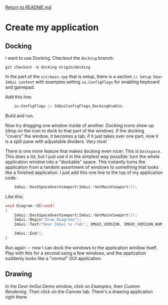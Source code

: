 [Return to README.md](README.md)

# Create my application

## Docking

I want to use Docking. Checkout the `docking` branch:

```
git checkout -b docking origin/docking
```

In the part of the `src/main.cpp` that is setup, there is a
section `// Setup Dear ImGui context` with examples setting
`io.ConfigFlags` for enabling keyboard and gamepad.

Add this line:

```c
    io.ConfigFlags |= ImGuiConfigFlags_DockingEnable;
```

Build and run.

Now try dragging one window inside of another. Docking icons show
up (drop on the icon to dock to that part of the window). If the
docking "covers" the window, it becomes a tab, if it just takes
over one part, now it is a split pane with adjustable dividers.
Very nice!

There is one more feature that makes docking even nicer. This is
`Dockspace`. This does a lot, but I just use it in the simplest
way possible: turn the whole application window into a "dockable"
space. This instantly turns the application from a random
assortment of windows to something that looks like a finished
application. I just add this one line to the top of my
application code:

```c
    ImGui::DockSpaceOverViewport(ImGui::GetMainViewport());
```

Like this:

```c
void Diagram::UI(void)
{
    ImGui::DockSpaceOverViewport(ImGui::GetMainViewport());
    ImGui::Begin("Draw Diagrams");
    ImGui::Text("Dear ImGui %s (%d)", IMGUI_VERSION, IMGUI_VERSION_NUM);

    ImGui::End();
}
```

Run again -- now I can dock the windows to the application window
itself. Play with this for a second using a few windows, and the
application suddenly looks like a "normal" GUI application.

## Drawing

In the *Dear ImGui Demo* window, click on *Examples*, then
*Custom Rendering*. Then click on the *Canvas* tab. There's a
drawing application right there.
